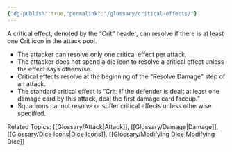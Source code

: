 ```yaml
---
{"dg-publish":true,"permalink":"/glossary/critical-effects/"}
---
```


A critical effect, denoted by the “Crit” header, can resolve if there is at least one Crit icon in the attack pool.

- The attacker can resolve only one critical effect per attack.
- The attacker does not spend a die icon to resolve a critical effect unless the effect says otherwise.
- Critical effects resolve at the beginning of the “Resolve Damage” step of an attack.
- The standard critical effect is “Crit: If the defender is dealt at least one damage card by this attack, deal the first damage card faceup.”
- Squadrons cannot resolve or suffer critical effects unless otherwise specified.

Related Topics: [[Glossary/Attack\|Attack]], [[Glossary/Damage\|Damage]], [[Glossary/Dice Icons\|Dice Icons]], [[Glossary/Modifying Dice\|Modifying Dice]]
